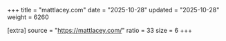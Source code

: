 +++
title = "mattlacey.com"
date = "2025-10-28"
updated = "2025-10-28"
weight = 6260

[extra]
source = "https://mattlacey.com/"
ratio = 33
size = 6
+++
